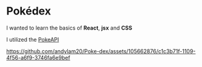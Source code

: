 # Pokédex
I wanted to learn the basics of **React**, **jsx** and **CSS**

I utilized the [PokeAPI](https://pokeapi.co/)

https://github.com/andylam20/Poke-dex/assets/105662876/c1c3b71f-1109-4f56-a6f9-3746fa6e9bef
